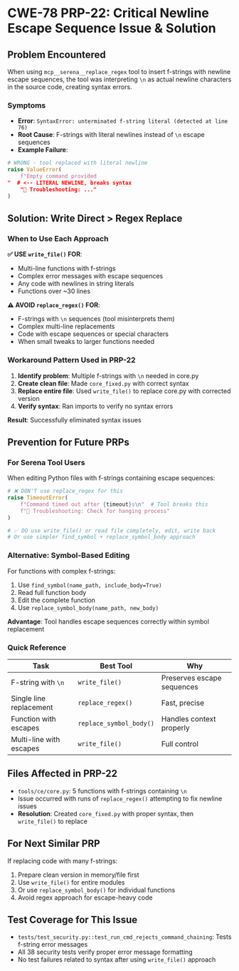 # CWE-78 PRP-22: Critical Newline Escape Sequence Issue & Solution

## Problem Encountered

When using `mcp__serena__replace_regex` tool to insert f-strings with newline escape sequences, the tool was interpreting `\n` as actual newline characters in the source code, creating syntax errors.

### Symptoms
- **Error**: `SyntaxError: unterminated f-string literal (detected at line 76)`
- **Root Cause**: F-strings with literal newlines instead of `\n` escape sequences
- **Example Failure**:
```python
# WRONG - tool replaced with literal newline
raise ValueError(
    f"Empty command provided
"  # <-- LITERAL NEWLINE, breaks syntax
    "🔧 Troubleshooting: ..."
)
```

## Solution: Write Direct > Regex Replace

### When to Use Each Approach

**✅ USE `write_file()` FOR**:
- Multi-line functions with f-strings
- Complex error messages with escape sequences
- Any code with newlines in string literals
- Functions over ~30 lines

**⚠️ AVOID `replace_regex()` FOR**:
- F-strings with `\n` sequences (tool misinterprets them)
- Complex multi-line replacements
- Code with escape sequences or special characters
- When small tweaks to larger functions needed

### Workaround Pattern Used in PRP-22

1. **Identify problem**: Multiple f-strings with `\n` needed in core.py
2. **Create clean file**: Made `core_fixed.py` with correct syntax
3. **Replace entire file**: Used `write_file()` to replace core.py with corrected version
4. **Verify syntax**: Ran imports to verify no syntax errors

**Result**: Successfully eliminated syntax issues

## Prevention for Future PRPs

### For Serena Tool Users

When editing Python files with f-strings containing escape sequences:

```python
# ❌ DON'T use replace_regex for this
raise TimeoutError(
    f"Command timed out after {timeout}s\n"  # Tool breaks this
    f"🔧 Troubleshooting: Check for hanging process"
)

# ✅ DO use write_file() or read file completely, edit, write back
# Or use simpler find_symbol + replace_symbol_body approach
```

### Alternative: Symbol-Based Editing

For functions with complex f-strings:
1. Use `find_symbol(name_path, include_body=True)`
2. Read full function body
3. Edit the complete function
4. Use `replace_symbol_body(name_path, new_body)` 

**Advantage**: Tool handles escape sequences correctly within symbol replacement

### Quick Reference

| Task | Best Tool | Why |
|------|-----------|-----|
| F-string with `\n` | `write_file()` | Preserves escape sequences |
| Single line replacement | `replace_regex()` | Fast, precise |
| Function with escapes | `replace_symbol_body()` | Handles context properly |
| Multi-line with escapes | `write_file()` | Full control |

## Files Affected in PRP-22

- `tools/ce/core.py`: 5 functions with f-strings containing `\n`
- Issue occurred with runs of `replace_regex()` attempting to fix newline issues
- **Resolution**: Created `core_fixed.py` with proper syntax, then `write_file()` to replace

## For Next Similar PRP

If replacing code with many f-strings:
1. Prepare clean version in memory/file first
2. Use `write_file()` for entire modules
3. Or use `replace_symbol_body()` for individual functions
4. Avoid regex approach for escape-heavy code

## Test Coverage for This Issue

- `tests/test_security.py::test_run_cmd_rejects_command_chaining`: Tests f-string error messages
- All 38 security tests verify proper error message formatting
- No test failures related to syntax after using `write_file()` approach
